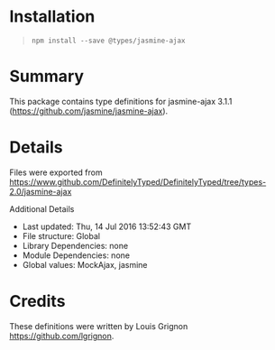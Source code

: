 # Installation
> `npm install --save @types/jasmine-ajax`

# Summary
This package contains type definitions for jasmine-ajax 3.1.1 (https://github.com/jasmine/jasmine-ajax).

# Details
Files were exported from https://www.github.com/DefinitelyTyped/DefinitelyTyped/tree/types-2.0/jasmine-ajax

Additional Details
 * Last updated: Thu, 14 Jul 2016 13:52:43 GMT
 * File structure: Global
 * Library Dependencies: none
 * Module Dependencies: none
 * Global values: MockAjax, jasmine

# Credits
These definitions were written by Louis Grignon <https://github.com/lgrignon>.
